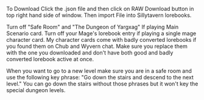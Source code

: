 To Download Click the .json file and then click on RAW Download button in top right hand side of window. Then import File into Sillytavern lorebooks.

Turn off "Safe Room" and "The Dungeon of Yargxag" If playing Main Scenario card. Turn off your Mage's lorebook entry if playing a single mage character card. My character cards come with badly converted lorebooks if you found them on Chub and Wyvern chat. Make sure you replace them with the one you downloaded and don't have both good and badly converted lorebook active at once.

When you want to go to a new level make sure you are in a safe room and use the following key phrase: "Go down the stairs and descend to the next level." You can go down the stairs without those phrases but it won't key the special dungeon levels.
